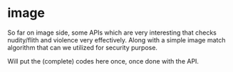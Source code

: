 # image
So far on image side, some APIs which are very interesting that checks nudity/flith and violence very effectively.
Along with a simple image match algorithm that can we utilized for security purpose. 

Will put the (complete) codes here once, once done with the API.
